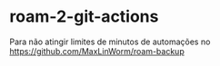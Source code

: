 # roam-2-git-actions
Para não atingir limites de minutos de automações no https://github.com/MaxLinWorm/roam-backup
